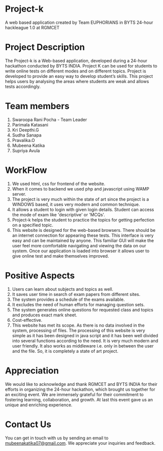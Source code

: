 # Project-k
A web based application created by Team EUPHORIANS in  BYTS 24-hour hackleague 1.0 at RGMCET
# Project Description
The Project-k is a Web-based application, developed during a 24-hour hackathon conducted by BYTS INDIA. Project K can be used for students to write online tests on different modes and on different topics. Project is developed to provide an easy way to develop student’s skills. This project helps users by analysing the areas where students are weak and allows tests accordingly. 
# Team members
1. Swaroopa Rani Pocha - Team Leader
2. Parimala Katasani
3. Kri Deepthi.G 
4. Sudha Sanapa
5. Pravalika.O
6. Mubeena Katika
7. Supriya Avula
# WorkFlow
1. We used html, css for frontend of the website.
2. When it comes to backend we used php and javascript using WAMP server.
3. The project is very much within the state of art since the project is a WINDOWS based, it uses very modern and common technique.
4. It allows a student to login with given login details. Student can access the mode of exam like 'descriptive' or 'MCQs'.
5. Project-k helps the student to  practice the topics for getting perfection on a specified topic. 
6. This website is designed for the web-based browsers. There should be an internet connection for appearing these tests. This interface is very easy and can be maintained by anyone. This familiar GUI will make the user feel more comfortable navigating and viewing the data on our system. Once our application is loaded into browser it allows user to give online test and make themselves improved.
# Positive Aspects
1. Users can learn about subjects and topics as well.
2. It saves user time in search of exam papers from different sites.
3. The system provides a schedule of the exams available.
4. It excludes the need of human efforts for managing question sets.
5. The system generates online questions for requested class and topics and produces exact mark sheet.
6. Cost-effective.
7. This website has met its scope. As there is no data involved in the system, processing of files.
The processing of this website is very simple as it has been designed in java script and it has been well divided into several functions according to the need.
It is very much modern and user friendly. It also works as middleware i.e. only in between the user and the file. So, it is completely a state of art project.
# Appreciation
We would like to acknowledge and thank RGMCET and BYTS INDIA for their efforts in organizing the 24-hour hackathon, which brought  us together for an exciting event. We are immensely grateful for their commitment to fostering learning, collaboration, and growth. At last this event gave us an unique and enriching experience.
# Contact Us
You can get in touch with us by sending an email to mubeenakatika07@gmail.com. We appreciate your inquiries and feedback.




